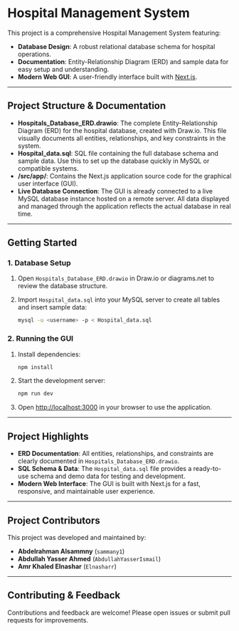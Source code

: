 
# Hospital Management System

This project is a comprehensive Hospital Management System featuring:

- **Database Design**: A robust relational database schema for hospital operations.
- **Documentation**: Entity-Relationship Diagram (ERD) and sample data for easy setup and understanding.
- **Modern Web GUI**: A user-friendly interface built with [Next.js](https://nextjs.org).

---


## Project Structure & Documentation

- **Hospitals_Database_ERD.drawio**: The complete Entity-Relationship Diagram (ERD) for the hospital database, created with Draw.io. This file visually documents all entities, relationships, and key constraints in the system.
- **Hospital_data.sql**: SQL file containing the full database schema and sample data. Use this to set up the database quickly in MySQL or compatible systems.
- **/src/app/**: Contains the Next.js application source code for the graphical user interface (GUI).
- **Live Database Connection**: The GUI is already connected to a live MySQL database instance hosted on a remote server. All data displayed and managed through the application reflects the actual database in real time.

---


## Getting Started

### 1. Database Setup

1. Open `Hospitals_Database_ERD.drawio` in Draw.io or diagrams.net to review the database structure.
2. Import `Hospital_data.sql` into your MySQL server to create all tables and insert sample data:

   ```bash
   mysql -u <username> -p < Hospital_data.sql
   ```

### 2. Running the GUI

1. Install dependencies:
   ```bash
   npm install
   ```
2. Start the development server:
   ```bash
   npm run dev
   ```
3. Open [http://localhost:3000](http://localhost:3000) in your browser to use the application.

---


## Project Highlights

- **ERD Documentation**: All entities, relationships, and constraints are clearly documented in `Hospitals_Database_ERD.drawio`.
- **SQL Schema & Data**: The `Hospital_data.sql` file provides a ready-to-use schema and demo data for testing and development.
- **Modern Web Interface**: The GUI is built with Next.js for a fast, responsive, and maintainable user experience.

---


## Project Contributors

This project was developed and maintained by:

- **Abdelrahman Alsammny** (`sammany1`)
- **Abdullah Yasser Ahmed** (`AbdullahYasserIsmail`)
- **Amr Khaled Elnashar** (`Elnasharr`)

---

## Contributing & Feedback

Contributions and feedback are welcome! Please open issues or submit pull requests for improvements.
